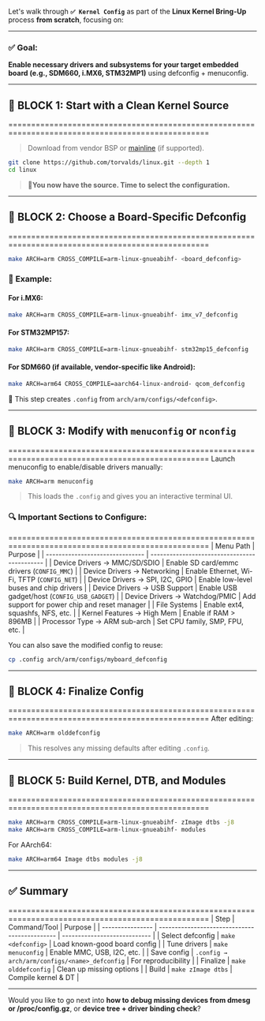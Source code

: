Let's walk through **`✅ Kernel Config`** as part of the **Linux Kernel Bring-Up** process **from scratch**, focusing on:

---

### ✅ Goal:

**Enable necessary drivers and subsystems for your target embedded board (e.g., SDM660, i.MX6, STM32MP1)** using defconfig + menuconfig.

---

## 🧱 BLOCK 1: Start with a Clean Kernel Source
==================================================================================================
> Download from vendor BSP or [mainline](https://kernel.org) (if supported).

```bash
git clone https://github.com/torvalds/linux.git --depth 1
cd linux
```

> 📍**You now have the source. Time to select the configuration.**

---

## 🧱 BLOCK 2: Choose a Board-Specific Defconfig
==================================================================================================
```bash
make ARCH=arm CROSS_COMPILE=arm-linux-gnueabihf- <board_defconfig>
```

### 🔹 Example:

#### For i.MX6:

```bash
make ARCH=arm CROSS_COMPILE=arm-linux-gnueabihf- imx_v7_defconfig
```

#### For STM32MP157:

```bash
make ARCH=arm CROSS_COMPILE=arm-linux-gnueabihf- stm32mp15_defconfig
```

#### For SDM660 (if available, vendor-specific like Android):

```bash
make ARCH=arm64 CROSS_COMPILE=aarch64-linux-android- qcom_defconfig
```

🔸 This step creates `.config` from `arch/arm/configs/<defconfig>`.

---

## 🧱 BLOCK 3: Modify with `menuconfig` or `nconfig`
==================================================================================================
Launch menuconfig to enable/disable drivers manually:

```bash
make ARCH=arm menuconfig
```

> This loads the `.config` and gives you an interactive terminal UI.

### 🔍 Important Sections to Configure:
==================================================================================================
| Menu Path                       | Purpose                                      |
| ------------------------------- | -------------------------------------------- |
| Device Drivers → MMC/SD/SDIO    | Enable SD card/emmc drivers (`CONFIG_MMC`)   |
| Device Drivers → Networking     | Enable Ethernet, Wi-Fi, TFTP (`CONFIG_NET`)  |
| Device Drivers → SPI, I2C, GPIO | Enable low-level buses and chip drivers      |
| Device Drivers → USB Support    | Enable USB gadget/host (`CONFIG_USB_GADGET`) |
| Device Drivers → Watchdog/PMIC  | Add support for power chip and reset manager |
| File Systems                    | Enable ext4, squashfs, NFS, etc.             |
| Kernel Features → High Mem      | Enable if RAM > 896MB                        |
| Processor Type → ARM sub-arch   | Set CPU family, SMP, FPU, etc.               |

You can also save the modified config to reuse:

```bash
cp .config arch/arm/configs/myboard_defconfig
```

---

## 🧱 BLOCK 4: Finalize Config
==================================================================================================
After editing:

```bash
make ARCH=arm olddefconfig
```

> This resolves any missing defaults after editing `.config`.

---

## 🧱 BLOCK 5: Build Kernel, DTB, and Modules
==================================================================================================
```bash
make ARCH=arm CROSS_COMPILE=arm-linux-gnueabihf- zImage dtbs -j8
make ARCH=arm CROSS_COMPILE=arm-linux-gnueabihf- modules
```

For AArch64:

```bash
make ARCH=arm64 Image dtbs modules -j8
```

---

## ✅ Summary
==================================================================================================
| Step             | Command/Tool                                  | Purpose                      |
| ---------------- | --------------------------------------------- | ---------------------------- |
| Select defconfig | `make <defconfig>`                            | Load known-good board config |
| Tune drivers     | `make menuconfig`                             | Enable MMC, USB, I2C, etc.   |
| Save config      | `.config → arch/arm/configs/<name>_defconfig` | For reproducibility          |
| Finalize         | `make olddefconfig`                           | Clean up missing options     |
| Build            | `make zImage dtbs`                            | Compile kernel & DT          |

---

Would you like to go next into **how to debug missing devices from dmesg or /proc/config.gz**, or **device tree + driver binding check**?
